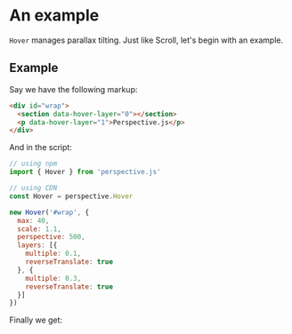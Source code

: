 # An example
`Hover` manages parallax tilting. Just like Scroll, let's begin with an example.

## Example
Say we have the following markup:
```HTML
<div id="wrap">
  <section data-hover-layer="0"></section>
  <p data-hover-layer="1">Perspective.js</p>
</div>
```
And in the script:
```javascript
// using npm
import { Hover } from 'perspective.js'

// using CDN
const Hover = perspective.Hover

new Hover('#wrap', {
  max: 40,
  scale: 1.1,
  perspective: 500,
  layers: [{
    multiple: 0.1,
    reverseTranslate: true
  }, {
    multiple: 0.3,
    reverseTranslate: true
  }]
})
```

Finally we get:
<script async src="//jsfiddle.net/j0scdvsb/embed/result/"></script>